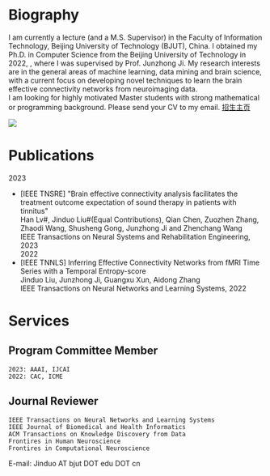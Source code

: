 # Biography

  I am currently a lecture (and a M.S. Supervisor) in the Faculty of Information Technology, Beijing University of Technology (BJUT), China. I obtained my Ph.D. in Computer Science from the Beijing University of Technology in 2022, , where I was supervised by Prof. Junzhong Ji. My research interests are in the general areas of machine learning, data mining and brain science, with a current focus on developing novel techniques to learn the brain effective connectivity networks from neuroimaging data.  
  I am looking for highly motivated Master students with strong mathematical or programming background. Please send your CV to my email. [招生主页](https://yanzhao.bjut.edu.cn/info/1182/4924.htm)


![](qrcode_for_gh_0d3e241c6f10_258.jpg)

# Publications

2023
  * [IEEE TNSRE] "Brain effective connectivity analysis facilitates the treatment outcome expectation of sound therapy in patients with tinnitus"  
     Han Lv#, Jinduo Liu#(Equal Contributions), Qian Chen, Zuozhen Zhang, Zhaodi Wang, Shusheng Gong, Junzhong Ji and Zhenchang Wang  
     IEEE Transactions on Neural Systems and Rehabilitation Engineering, 2023  
2022
  * [IEEE TNNLS] Inferring Effective Connectivity Networks from fMRI Time Series with a Temporal Entropy-score  
     Jinduo Liu, Junzhong Ji, Guangxu Xun, Aidong Zhang  
     IEEE Transactions on Neural Networks and Learning Systems, 2022  
     
# Services
## Program Committee Member
    2023: AAAI, IJCAI
    2022: CAC, ICME
    
## Journal Reviewer
    IEEE Transactions on Neural Networks and Learning Systems
    IEEE Journal of Biomedical and Health Informatics
    ACM Transactions on Knowledge Discovery from Data
    Frontires in Human Neuroscience
    Frontires in Computational Neuroscience
    
     
   E-mail: Jinduo AT bjut DOT edu DOT cn 
